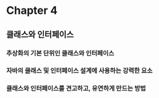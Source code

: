 # Chapter 4
## 클래스와 인터페이스
### 추상화의 기본 단위인 클래스와 인터페이스
### 자바의 클래스 및 인터페이스 설계에 사용하는 강력한 요소
### 클래스와 인터페이스를 견고하고, 유연하게 만드는 방법